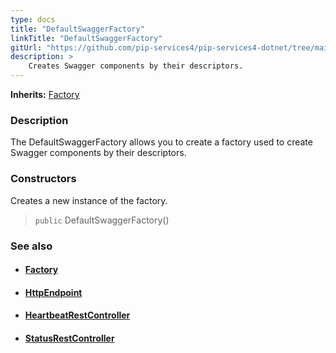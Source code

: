 ```yaml
---
type: docs
title: "DefaultSwaggerFactory"
linkTitle: "DefaultSwaggerFactory"
gitUrl: "https://github.com/pip-services4/pip-services4-dotnet/tree/main/pip-services4-swagger-dotnet"
description: >
    Creates Swagger components by their descriptors.
---
```


**Inherits:** [Factory](../../../components/build/factory)

### Description

The DefaultSwaggerFactory allows you to create a factory used to create Swagger components by their descriptors.

### Constructors
Creates a new instance of the factory.  

> `public` DefaultSwaggerFactory()



### See also
- #### [Factory](../../../components/build/factory)
- #### [HttpEndpoint](../../../http/controller/http_endpoint)
- #### [HeartbeatRestController](../../../http/controller/heartbeat_rest_controller)
- #### [StatusRestController](../../../http/controller/status_rest_controller)
